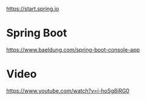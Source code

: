 https://start.spring.io <br/>

# Spring Boot
https://www.baeldung.com/spring-boot-console-app <br/>

# Video
https://www.youtube.com/watch?v=i-hoSg8iRG0
